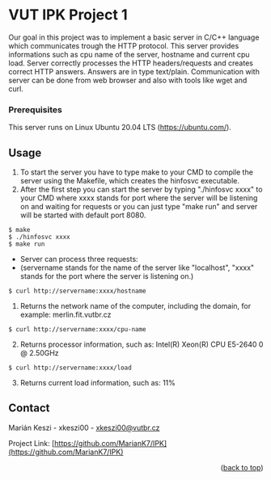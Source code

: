 # VUT IPK Project 1

Our goal in this project was to implement a basic server in C/C++ language which communicates trough the HTTP protocol. This server provides informations such as cpu name of the server, hostname and current cpu load. Server correctly processes the HTTP headers/requests and creates correct HTTP answers. Answers are in type text/plain. Communication with server can be done from web browser and also with tools like wget and curl.

### Prerequisites

This server runs on Linux Ubuntu 20.04 LTS  (https://ubuntu.com/).

## Usage

1. To start the server you have to type make to your CMD to compile the server using the Makefile, which creates the hinfosvc executable. 
2. After the first step you can start the server by typing "./hinfosvc xxxx" to your CMD where xxxx stands for port where the server will be listening on and waiting for requests or you can just type "make run" and server will be started with default port 8080.

```
$ make
$ ./hinfosvc xxxx
$ make run
```
* Server can process three requests:
* (servername stands for the name of the server like "localhost", "xxxx" stands for the port where the server is listening on.)

```
$ curl http://servername:xxxx/hostname
```
1. Returns the network name of the computer, including the domain, for example: merlin.fit.vutbr.cz
```
$ curl http://servername:xxxx/cpu-name
```
2. Returns processor information, such as: Intel(R) Xeon(R) CPU E5-2640 0 @ 2.50GHz
```
$ curl http://servername:xxxx/load
```
3. Returns current load information, such as: 11%

<!-- CONTACT -->
## Contact

Marián Keszi - xkeszi00 - xkeszi00@vutbr.cz

Project Link: [https://github.com/MarianK7/IPK](https://github.com/MarianK7/IPK)

<p align="right">(<a href="#top">back to top</a>)</p>
